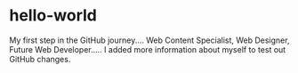 # hello-world
My first step in the GitHub journey....
Web Content Specialist, Web Designer, Future Web Developer.....
I added more information about myself to test out GitHub changes. 
